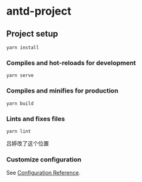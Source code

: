 # antd-project

## Project setup
```
yarn install
```

### Compiles and hot-reloads for development
```
yarn serve
```

### Compiles and minifies for production
```
yarn build
```

### Lints and fixes files
```
yarn lint
```
吕婷改了这个位置
### Customize configuration
See [Configuration Reference](https://cli.vuejs.org/config/).
